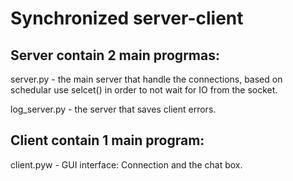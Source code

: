 # Synchronized server-client

## Server contain 2 main progrmas:

  server.py - the main server that handle the connections, based on schedular
              use selcet() in order to not wait for IO from the socket.
              
  log_server.py - the server that saves client errors.

## Client contain 1 main program:
  
  client.pyw - GUI interface: Connection and the chat box.
